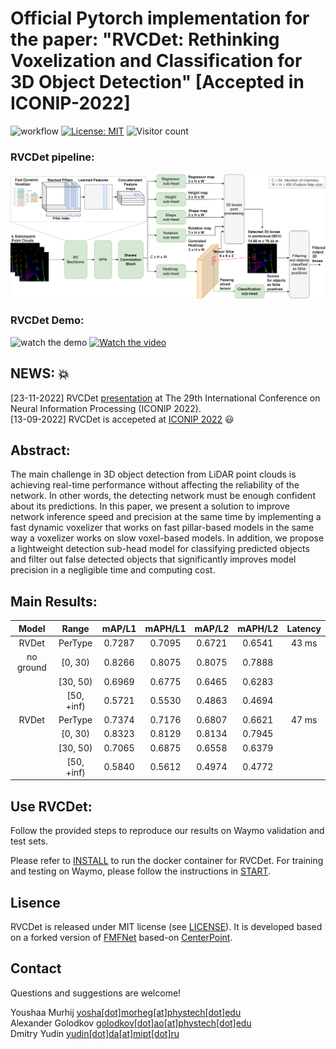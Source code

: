 # Official Pytorch implementation for the paper: "RVCDet: Rethinking Voxelization and Classification for 3D Object Detection" [Accepted in ICONIP-2022] <br>
![workflow](https://github.com/YoushaaMurhij/RVCDet/actions/workflows/main.yml/badge.svg) [![License: MIT](https://img.shields.io/badge/License-MIT-blue.svg)](https://opensource.org/licenses/MIT) ![Visitor count](https://shields-io-visitor-counter.herokuapp.com/badge?page=YoushaaMurhij/RVCDet)

### RVCDet pipeline:
<img src="./assets/pipe.png" alt="drawing" width="800"/>

### RVCDet Demo:
![watch the demo](https://youtu.be/gJ5l_bnP3Dc)
[![Watch the video](https://img.youtube.com/vi/gJ5l_bnP3Dc/maxresdefault.jpg)](https://youtu.be/gJ5l_bnP3Dc)

## NEWS: :boom:
[23-11-2022] RVCDet [presentation](https://www.youtube.com/watch?v=rYe0wzTdmt4) at The 29th International Conference on Neural Information Processing (ICONIP 2022). <br>
[13-09-2022] RVCDet is accepeted at [ICONIP 2022](https://iconip2022.apnns.org/) :smiley: <br>

## Abstract:
The main challenge in 3D object detection from LiDAR point clouds is achieving real-time performance without affecting the reliability of the network. In other words, the detecting network must be enough confident about its predictions.
In this paper, we present a solution to improve network inference speed and precision at the same time by implementing a fast dynamic voxelizer that works on fast pillar-based models in the same way a voxelizer works on slow voxel-based models. In addition, we propose a lightweight detection sub-head model for classifying predicted objects and filter out false detected objects that significantly improves model precision in a negligible time and computing cost.

## Main Results:
| Model  | Range | mAP/L1 | mAPH/L1 | mAP/L2 | mAPH/L2 | Latency |
|:------:|:-----:|:------:|:-------:|:------:|:-------:|:-------:|
| RVDet          | PerType    | 0.7287 | 0.7095  | 0.6721 | 0.6541 | 43 ms  |
| no ground      | [0, 30)    | 0.8266 | 0.8075  | 0.8075 | 0.7888 |        |
|                | [30, 50)   | 0.6969 | 0.6775  | 0.6465 | 0.6283 |        |
|                | [50, +inf) | 0.5721 | 0.5530  | 0.4863 | 0.4694 |        |
| RVDet          | PerType    | 0.7374 | 0.7176  | 0.6807 | 0.6621 | 47 ms  |
|                | [0, 30)    | 0.8323 | 0.8129  | 0.8134 | 0.7945 |        |
|                | [30, 50)   | 0.7065 | 0.6875  | 0.6558 | 0.6379 |        |
|                | [50, +inf) | 0.5840 | 0.5612  | 0.4974 | 0.4772 |        |


## Use RVCDet:
Follow the provided steps to reproduce our results on Waymo validation and test sets.

Please refer to [INSTALL](/docs/INSTALL.md) to run the docker container for RVCDet.
For training and testing on Waymo, please follow the instructions in [START](/docs/START.md).

## Lisence
RVCDet is released under MIT license (see [LICENSE](LICENSE)). It is developed based on a forked version of [FMFNet](https://github.com/YoushaaMurhij/FMFNet) based-on [CenterPoint](https://github.com/tianweiy/CenterPoint).


## Contact
Questions and suggestions are welcome! 

Youshaa Murhij [yosha[dot]morheg[at]phystech[dot]edu](mailto:) <br>
Alexander Golodkov [golodkov[dot]ao[at]phystech[dot]edu](mailto:) <br>
Dmitry Yudin [yudin[dot]da[at]mipt[dot]ru](mailto:) 
